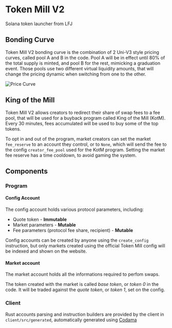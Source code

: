 # Token Mill V2

Solana token launcher from LFJ

## Bonding Curve

Token Mill V2 bonding curve is the combination of 2 Uni-V3 style pricing curves, called pool A and B in the code. Pool A will be in effect until 80% of the total supply is minted, and pool B for the rest, mimicking a graduation event. Those pools use two different virtual liquidity amounts, that will change the pricing dynamic when switching from one to the other.

![Price Curve](https://github.com/user-attachments/assets/f127c0b8-acf4-43c7-aed3-c9732db90fe2)

## King of the Mill

Token Mill V2 allows creators to redirect their share of swap fees to a fee pool, that will be used for a buyback program called King of the Mill (KotM). Every 30 minutes, fees accumulated will be used to buy some of the top tokens.

To opt in and out of the program, market creators can set the market `fee_reserve` to an account they control, or to `None`, which will send the fee to the config `creator_fee_pool` used for the KotM program. Setting the market fee reserve has a time cooldown, to avoid gaming the system.

## Components

### Program

#### Config Account

The config account holds various protocol parameters, including:
- Quote token - **Immutable**
- Market parameters - **Mutable**
- Fee parameters (protocol fee share, recipient) - **Mutable**

Config accounts can be created by anyone using the `create_config` instruction, but only markets created using the official Token Mill config will be indexed and shown on the website.

#### Market account

The market account holds all the informations required to perfom swaps.

The token created with the market is called *base token*, or *token 0* in the code. It will be traded against the *quote token*, or *token 1*, set on the config.

### Client

Rust accounts parsing and instruction builders are provided by the client in `client/src/generated`, automatically generated using [Codama](https://github.com/codama-idl/codama)